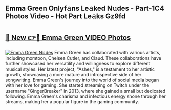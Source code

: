 ## Emma Green Onlyf𝚊ns Le𝚊ked N𝚞des - Part-1C4 Photos Video - Hot Part Le𝚊ks Gz9fd

# <h2><a href="http://ab29162.deff.icu/?id=Emma+Green">🔗 New 👉🔴 Emma Green VIDEO Photos</a></h2>

[![Emma Green N𝚞des](https://i.imgur.com/rIISA9y.gif)](http://ab29162.deff.icu/?id=Emma+Green)
Emma Green has collaborated with various artists, including mxmtoon, Chelsea Cutler, and Claud. These collaborations have further showcased her versatility and willingness to explore different musical styles. Her latest project, "Ashes," is a testament to her artistic growth, showcasing a more mature and introspective side of her songwriting. Emma Green's journey into the world of social media began with her love for gaming. She started streaming on Twitch under the username "GingerBreaker" in 2013, where she gained a small but dedicated following. Emma Green's charisma and infectious energy shone through her streams, making her a popular figure in the gaming community.
